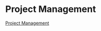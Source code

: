 # Project Management

[Project Management](https://drive.google.com/drive/folders/0Bw5iAwk7Jq6TNzFDaU5oS2ZhdDg)